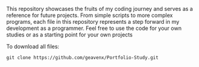 This repository showcases the fruits of my coding journey and serves as a reference for future projects. From simple scripts to more complex programs, each file in this repository represents a step forward in my development as a programmer. Feel free to use the code for your own studies or as a starting point for your own projects

To download all files:

`
git clone https://github.com/geavenx/Portfolio-Study.git
`
